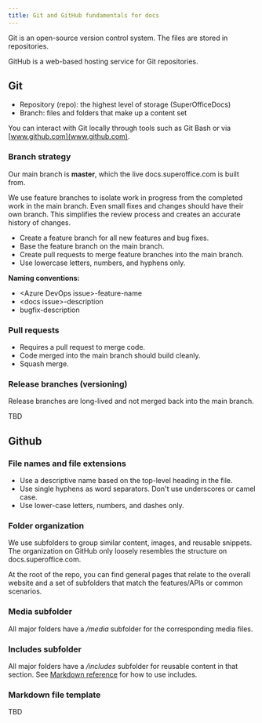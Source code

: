```yaml
---
title: Git and GitHub fundamentals for docs
---
```


Git is an open-source version control system. The files are stored in repositories.

GitHub is a web-based hosting service for Git repositories.

## Git

* Repository (repo): the highest level of storage (SuperOfficeDocs)
* Branch: files and folders that make up a content set

You can interact with Git locally through tools such as Git Bash or via [www.github.com](www.github.com).

### Branch strategy

Our main branch is **master**, which the live docs.superoffice.com is built from.

We use feature branches to isolate work in progress from the completed work in the main branch. Even small fixes and changes should have their own branch. This simplifies the review process and creates an accurate history of changes.

* Create a feature branch for all new features and bug fixes.
* Base the feature branch on the main branch.
* Create pull requests to merge feature branches into the main branch.
* Use lowercase letters, numbers, and hyphens only.

**Naming conventions:**

* \<Azure DevOps issue>-feature-name
* \<docs issue>-description
* bugfix-description

### Pull requests

* Requires a pull request to merge code.
* Code merged into the main branch should build cleanly.
* Squash merge.

### Release branches (versioning)

Release branches are long-lived and not merged back into the main branch.

TBD

## Github

### File names and file extensions

* Use a descriptive name based on the top-level heading in the file.
* Use single hyphens as word separators. Don't use underscores or camel case.
* Use lower-case letters, numbers, and dashes only.

### Folder organization

We use subfolders to group similar content, images, and reusable snippets. The organization on GitHub only loosely resembles the structure on docs.superoffice.com.

At the root of the repo, you can find general pages that relate to the overall website and a set of subfolders that match the features/APIs or common scenarios.

### Media subfolder

All major folders have a */media* subfolder for the corresponding media files.

### Includes subfolder

All major folders have a */includes* subfolder for reusable content in that section. See [Markdown reference](markdown-reference.md) for how to use includes.

### Markdown file template

TBD
